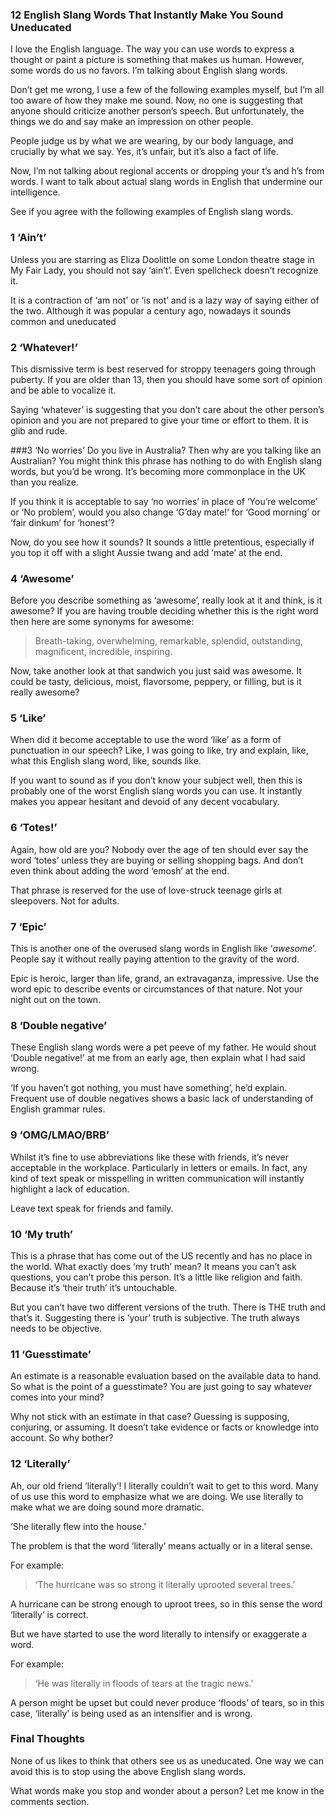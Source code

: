 ### 12 English Slang Words That Instantly Make You Sound Uneducated

I love the English language. The way you can use words to express a thought or paint a picture is something that makes us human. However, some words do us no favors. I’m talking about English slang words.

Don’t get me wrong, I use a few of the following examples myself, but I’m all too aware of how they make me sound. Now, no one is suggesting that anyone should criticize another person’s speech. But unfortunately, the things we do and say make an impression on other people. 
 
People judge us by what we are wearing, by our body language, and crucially by what we say. Yes, it’s unfair, but it’s also a fact of life.

Now, I’m not talking about regional accents or dropping your t’s and h’s from words. I want to talk about actual slang words in English that undermine our intelligence.

See if you agree with the following examples of English slang words.

### 1 ‘Ain’t’
Unless you are starring as Eliza Doolittle on some London theatre stage in My Fair Lady, you should not say ‘ain’t’. Even spellcheck doesn’t recognize it.

It is a contraction of ‘am not’ or ‘is not’ and is a lazy way of saying either of the two. Although it was popular a century ago, nowadays it sounds common and uneducated

### 2 ‘Whatever!’
This dismissive term is best reserved for stroppy teenagers going through puberty. If you are older than 13, then you should have some sort of opinion and be able to vocalize it.

Saying ‘whatever’ is suggesting that you don’t care about the other person’s opinion and you are not prepared to give your time or effort to them. It is glib and rude.

###3 ‘No worries’
Do you live in Australia? Then why are you talking like an Australian? You might think this phrase has nothing to do with English slang words, but you’d be wrong. It’s becoming more commonplace in the UK than you realize.

If you think it is acceptable to say ‘no worries’ in place of ‘You’re welcome’ or ‘No problem’, would you also change ‘G’day mate!’ for ‘Good morning’ or ‘fair dinkum’ for ‘honest’?

Now, do you see how it sounds? It sounds a little pretentious, especially if you top it off with a slight Aussie twang and add ‘mate’ at the end.

### 4 ‘Awesome’
Before you describe something as ‘awesome’, really look at it and think, is it awesome? If you are having trouble deciding whether this is the right word then here are some synonyms for awesome:

> Breath-taking, overwhelming, remarkable, splendid, outstanding, magnificent, incredible, inspiring.

Now, take another look at that sandwich you just said was awesome. It could be tasty, delicious, moist, flavorsome, peppery, or filling, but is it really awesome?

### 5 ‘Like’
When did it become acceptable to use the word ‘like’ as a form of punctuation in our speech? Like, I was going to like, try and explain, like, what this English slang word, like, sounds like.

If you want to sound as if you don’t know your subject well, then this is probably one of the worst English slang words you can use. It instantly makes you appear hesitant and devoid of any decent vocabulary.

### 6 ‘Totes!’
Again, how old are you? Nobody over the age of ten should ever say the word ‘totes’ unless they are buying or selling shopping bags. And don’t even think about adding the word ‘emosh’ at the end.

That phrase is reserved for the use of love-struck teenage girls at sleepovers. Not for adults.

### 7 ‘Epic’
This is another one of the overused slang words in English like ‘*awesome*’. People say it without really paying attention to the gravity of the word.

Epic is heroic, larger than life, grand, an extravaganza, impressive. Use the word epic to describe events or circumstances of that nature. Not your night out on the town.

### 8 ‘Double negative’
These English slang words were a pet peeve of my father. He would shout ‘Double negative!’ at me from an early age, then explain what I had said wrong.

‘If you haven’t got nothing, you must have something’, he’d explain. Frequent use of double negatives shows a basic lack of understanding of English grammar rules.

### 9 ‘OMG/LMAO/BRB’
Whilst it’s fine to use abbreviations like these with friends, it’s never acceptable in the workplace. Particularly in letters or emails. In fact, any kind of text speak or misspelling in written communication will instantly highlight a lack of education.

Leave text speak for friends and family.

### 10 ‘My truth’
This is a phrase that has come out of the US recently and has no place in the world. What exactly does ‘my truth’ mean? It means you can’t ask questions, you can’t probe this person. It’s a little like religion and faith. Because it’s ‘their truth’ it’s untouchable.

But you can’t have two different versions of the truth. There is THE truth and that’s it. Suggesting there is ‘your’ truth is subjective. The truth always needs to be objective.

### 11 ‘Guesstimate’
An estimate is a reasonable evaluation based on the available data to hand. So what is the point of a guesstimate? You are just going to say whatever comes into your mind?

Why not stick with an estimate in that case? Guessing is supposing, conjuring, or assuming. It doesn’t take evidence or facts or knowledge into account. So why bother?

### 12 ‘Literally’
Ah, our old friend ‘literally’! I literally couldn’t wait to get to this word. Many of us use this word to emphasize what we are doing. We use literally to make what we are doing sound more dramatic.

‘She literally flew into the house.’

The problem is that the word ‘literally’ means actually or in a literal sense.

For example:
>‘The hurricane was so strong it literally uprooted several trees.’

A hurricane can be strong enough to uproot trees, so in this sense the word ‘literally‘ is correct.

But we have started to use the word literally to intensify or exaggerate a word.

For example:
>‘He was literally in floods of tears at the tragic news.’

A person might be upset but could never produce ‘floods’ of tears, so in this case, ‘literally’ is being used as an intensifier and is wrong.

### Final Thoughts
None of us likes to think that others see us as uneducated. One way we can avoid this is to stop using the above English slang words.

What words make you stop and wonder about a person? Let me know in the comments section.